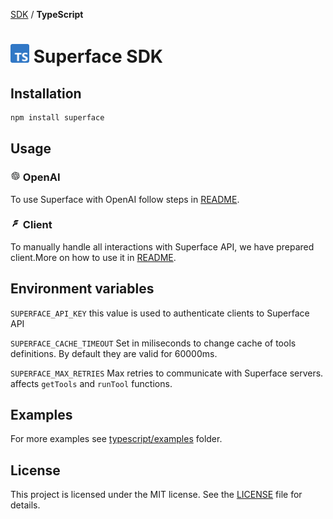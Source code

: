 [SDK](../) / **TypeScript**

# <img src="https://github.com/superfaceai/sdk/raw/main/docs/logos/typescript.png" alt="TypeScript" width="30" height="30" /> Superface SDK

## Installation

```sh
npm install superface
```

## Usage

### <img src="https://github.com/superfaceai/sdk/raw/main/docs/logos/openai.png" alt="OpenAI" width="16" height="16"> OpenAI

To use Superface with OpenAI follow steps in [README](./src/openai/).

### <img src="https://github.com/superfaceai/sdk/raw/main/docs/logos/superface.png" alt="Superface" width="16" height="16" /> Client

To manually handle all interactions with Superface API, we have prepared client.More on how to use it in [README](./src/client/).

## Environment variables

`SUPERFACE_API_KEY` this value is used to authenticate clients to Superface API

`SUPERFACE_CACHE_TIMEOUT` Set in miliseconds to change cache of tools definitions. By default they are valid for 60000ms.

`SUPERFACE_MAX_RETRIES` Max retries to communicate with Superface servers. affects `getTools` and `runTool` functions.

## Examples

For more examples see [typescript/examples](./examples) folder.

## License

This project is licensed under the MIT license. See the [LICENSE](../LICENSE) file for details.